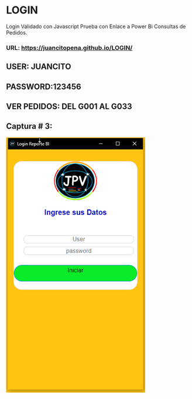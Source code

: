 # LOGIN
Login Validado con Javascript Prueba con Enlace a Power Bi Consultas de Pedidos.
### URL: https://juancitopena.github.io/LOGIN/
## USER: JUANCITO
## PASSWORD:123456

## VER PEDIDOS: DEL G001 AL G033

## Captura # 3:

![](imagenes/LOGIN_PANTALLA_MOVIL.png)
